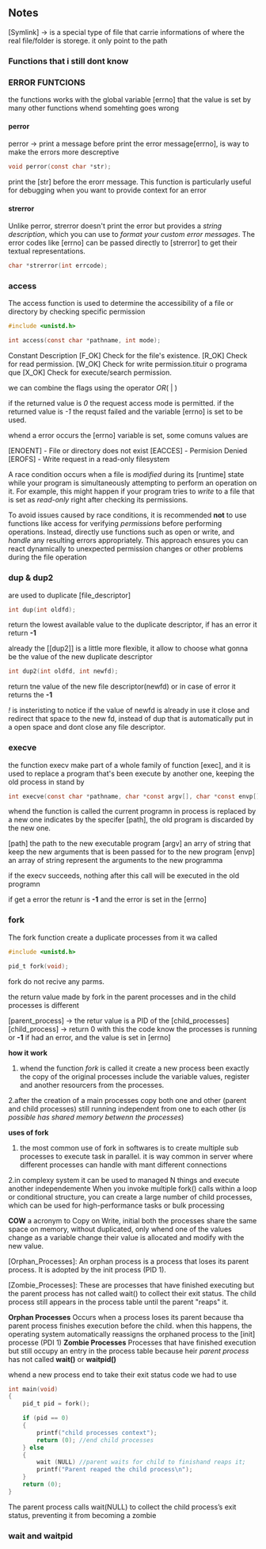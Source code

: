 ## Notes


[Symlink] -> is a special type of file that carrie informations of where the real
file/folder is storege. it only point to the path

### Functions that i still dont know

### ERROR FUNTCIONS
the functions works with the global variable [errno] that the value is set by many
other functions whend somehting goes wrong

#### perror
perror -> print a message before print the error message[errno], is way to make the errors more descreptive

```c
void perror(const char *str);
```
print the [str] before the erorr message. This function is particularly useful for debugging when you want to provide context for an error


#### strerror
Unlike perror, strerror doesn't print the error but provides a *string description*, which you can use to *format your custom error messages*.
The error codes like [errno] can be passed directly to [strerror] to get their textual representations.

```c
char *strerror(int errcode);
```

### access

The access function is used to determine the accessibility of a file or directory
by checking specific permission

```c
#include <unistd.h>

int access(const char *pathname, int mode);
```
Constant	        Description
[F_OK]	    Check for the file's existence.
[R_OK]	    Check for read permission.
[W_OK]	    Check for write permission.tituir o programa que 
[X_OK]	    Check for execute/search permission.

we can combine the flags using the operator *OR*( | )

if the returned value is *0* the request access mode is permitted.
if the returned value is *-1* the requst failed and the variable [errno] is set
to be used.

whend a error occurs the [errno] variable is set, some comuns values are

[ENOENT] - File or directory does not exist
[EACCES] - Permision Denied
[EROFS] - Write request in a read-only filesystem

A race condition occurs when a file is *modified* during its [runtime] state while your 
program is simultaneously attempting to perform an operation on it. For example, this 
might happen if your program tries to *write* to a file that is set as *read-only* right after checking its permissions.

To avoid issues caused by race conditions, it is recommended **not** to use functions like access for verifying *permissions* before performing operations. Instead, directly use functions such as open or write, and *handle* any resulting errors appropriately. This approach ensures you can react dynamically to unexpected permission changes or other problems during the file operation

### dup & dup2
are used to duplicate [file_descriptor]

```c
int dup(int oldfd);
```

return the lowest available value to the duplicate descriptor, if has  an error
it return **-1**

already the [[dup2]] is a little more flexible, it allow to choose what gonna be 
the value of the new duplicate descriptor

```c
int dup2(int oldfd, int newfd);
```

return tne value of the new file descriptor(newfd) or in case of error it returns
the **-1** 

*!* is insteristing to notice if the value of newfd is already in use it close
and redirect that space to the new fd, instead of dup that is automatically put in
a open space and dont close any file descriptor.


### execve
the function execv make part of a whole family of function [exec], and it is used to replace a program that's been execute by another one, keeping the old process in stand by 

```c
int execve(const char *pathname, char *const argv[], char *const envp[]);
```

whend the function is called the current programn in process is replaced by a new one indicates by the specifer [path], the old program is discarded by the new one.

[path] the path to the new executable program
[argv] an arry of string that keep the new arguments that is been passed for to the new program
[envp] an array of string represent the arguments to the new programma

if the execv succeeds, nothing after this call will be executed in the old programn

if get a error the retunr is **-1** and the error is set in the [errno]

### fork
The fork function create a duplicate processes from it wa called

```c
#include <unistd.h>

pid_t fork(void);
```
fork do not recive any parms.

the return value made by fork in the parent processes and in the child processes 
is different

[parent_process] -> the retur value is a PID of the [child_processes]
[child_process] -> return 0 with this the code know the processes is running
or **-1** if had an error, and the value is set in [errno]

__how it work__
1. whend the function *fork* is called it create a new process been exactly the
copy of the original processes include the variable values, register and another
resourcers from the processes.

2.after the creation of a main processes copy both one and other (parent and child processes)
still running independent from one to each other (*is possible has shared memory betwenn the processes*)

__uses of fork__
1. the most common use of fork in softwares is to create multiple sub processes to
execute task in parallel. it is way common in server where different processes can
handle with mant different connections

2.in complexy system it can be used to managed N things and execute another independemente
When you invoke multiple fork() calls within a loop or conditional structure, 
you can create a large number of child processes, which can be used for 
high-performance tasks or bulk processing

**COW** a acronym to Copy on Write, initial both the processes share the same 
space on memory, without duplicated, only whend one of the values change as a 
variable change their value is allocated and modify with the new value.

[Orphan_Processes]: An orphan process is a process that loses its parent process. It is adopted by the init process (PID 1).

[Zombie_Processes]: These are processes that have finished executing but the parent process has not called wait() to collect their exit status. The child process still appears in the process table until the parent "reaps" it.

__Orphan Processes__
Occurs when a process loses its parent because tha parent process finishes execution before the child. when this happens, the operating system automatically reassigns the orphaned process to the [init] processe (PDI 1)
__Zombie Processes__
Processes that have finished execution but still occupy an entry in the process table because heir *parent process* has not called **wait()** or **waitpid()**

whend a new process end to take their exit status code we had to use 


```c
int main(void)
{
    pid_t pid = fork();

    if (pid == 0)
    {
        printf("child processes context");
        return (0); //end child processes
    } else
    {
        wait (NULL) //parent waits for child to finishand reaps it;
        printf("Parent reaped the child process\n");
    }
    return (0);
}
```

The parent process calls wait(NULL) to collect the child process’s exit status, preventing it from becoming a zombie

### wait and waitpid